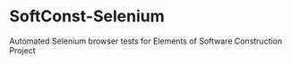# SoftConst-Selenium
Automated Selenium browser tests for Elements of Software Construction Project
